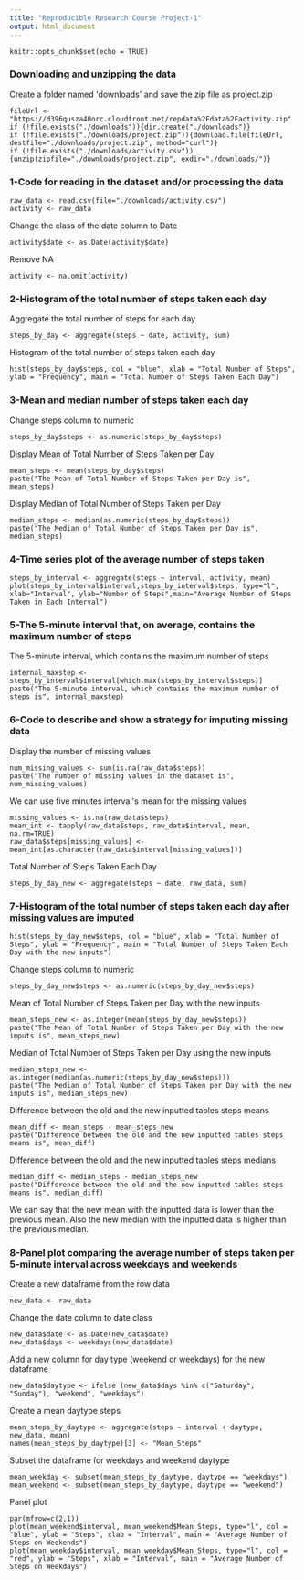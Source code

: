 ```yaml
---
title: "Reproducible Research Course Project-1"
output: html_document
---
```


```{r setup, include=FALSE}
knitr::opts_chunk$set(echo = TRUE)
```

### Downloading and unzipping the data
Create a folder named 'downloads' and save the zip file as project.zip
```{r download, cache=TRUE}
fileUrl <- "https://d396qusza40orc.cloudfront.net/repdata%2Fdata%2Factivity.zip"
if (!file.exists("./downloads")){dir.create("./downloads")}
if (!file.exists("./downloads/project.zip")){download.file(fileUrl, destfile="./downloads/project.zip", method="curl")}
if (!file.exists("./downloads/activity.csv")){unzip(zipfile="./downloads/project.zip", exdir="./downloads/")}
```

### 1-Code for reading in the dataset and/or processing the data
```{r reading}
raw_data <- read.csv(file="./downloads/activity.csv")
activity <- raw_data
```

Change the class of the date column to Date
```{r class_change1}
activity$date <- as.Date(activity$date)
```

Remove NA
```{r na_removal1}
activity <- na.omit(activity)
```

### 2-Histogram of the total number of steps taken each day
Aggregate the total number of steps for each day
```{r daily_steps1}
steps_by_day <- aggregate(steps ~ date, activity, sum)
```

Histogram of the total number of steps taken each day
```{r histogram1}
hist(steps_by_day$steps, col = "blue", xlab = "Total Number of Steps", ylab = "Frequency", main = "Total Number of Steps Taken Each Day")
```

### 3-Mean and median number of steps taken each day
Change steps column to numeric
```{r class_change2}
steps_by_day$steps <- as.numeric(steps_by_day$steps)
```

Display Mean of Total Number of Steps Taken per Day
```{r mean1}
mean_steps <- mean(steps_by_day$steps)
paste("The Mean of Total Number of Steps Taken per Day is", mean_steps)
```

Display Median of Total Number of Steps Taken per Day
```{r median1}
median_steps <- median(as.numeric(steps_by_day$steps))
paste("The Median of Total Number of Steps Taken per Day is", median_steps)
```

### 4-Time series plot of the average number of steps taken
```{r plot1}
steps_by_interval <- aggregate(steps ~ interval, activity, mean)
plot(steps_by_interval$interval,steps_by_interval$steps, type="l", xlab="Interval", ylab="Number of Steps",main="Average Number of Steps Taken in Each Interval")
```
### 5-The 5-minute interval that, on average, contains the maximum number of steps
The 5-minute interval, which contains the maximum number of steps
```{r max_steps}
internal_maxstep <- steps_by_interval$interval[which.max(steps_by_interval$steps)]
paste("The 5-minute interval, which contains the maximum number of steps is", internal_maxstep)
```

### 6-Code to describe and show a strategy for imputing missing data
Display the number of missing values
```{r number_missing}
num_missing_values <- sum(is.na(raw_data$steps))
paste("The number of missing values in the dataset is", num_missing_values)
```

We can use five minutes interval's mean for the missing values
```{r values_missing}
missing_values <- is.na(raw_data$steps)
mean_int <- tapply(raw_data$steps, raw_data$interval, mean, na.rm=TRUE)
raw_data$steps[missing_values] <- mean_int[as.character(raw_data$interval[missing_values])]
```

Total Number of Steps Taken Each Day
```{r daily_steps2}
steps_by_day_new <- aggregate(steps ~ date, raw_data, sum)
```

### 7-Histogram of the total number of steps taken each day after missing values are imputed
```{r histogram2}
hist(steps_by_day_new$steps, col = "blue", xlab = "Total Number of Steps", ylab = "Frequency", main = "Total Number of Steps Taken Each Day with the new inputs")
```

Change steps column to numeric
```{r class_change3}
steps_by_day_new$steps <- as.numeric(steps_by_day_new$steps)
```

Mean of Total Number of Steps Taken per Day with the new inputs
```{r mean2}
mean_steps_new <- as.integer(mean(steps_by_day_new$steps))
paste("The Mean of Total Number of Steps Taken per Day with the new imputs is", mean_steps_new)
```

Median of Total Number of Steps Taken per Day using the new inputs
```{r median2}
median_steps_new <- as.integer(median(as.numeric(steps_by_day_new$steps)))
paste("The Median of Total Number of Steps Taken per Day with the new inputs is", median_steps_new)
```

Difference between the old and the new inputted tables steps means
```{r mean_difference}
mean_diff <- mean_steps - mean_steps_new
paste("Difference between the old and the new inputted tables steps means is", mean_diff)
```

Difference between the old and the new inputted tables steps medians
```{r median_difference}
median_diff <- median_steps - median_steps_new
paste("Difference between the old and the new inputted tables steps means is", median_diff)
```
We can say that the new mean with the inputted data is lower than the previous mean.
Also the new median with the inputted data is higher than the previous median.

### 8-Panel plot comparing the average number of steps taken per 5-minute interval across weekdays and weekends
Create a new dataframe from the row data
```{r new_data}
new_data <- raw_data
```

Change the date column to date class
```{r date_class1}
new_data$date <- as.Date(new_data$date)
new_data$days <- weekdays(new_data$date)
```

Add a new column for day type (weekend or weekdays) for the new dataframe
```{r daytype_column}
new_data$daytype <- ifelse (new_data$days %in% c("Saturday", "Sunday"), "weekend", "weekdays")
```

Create a mean daytype steps
```{r daytype_mean_steps}
mean_steps_by_daytype <- aggregate(steps ~ interval + daytype, new_data, mean)
names(mean_steps_by_daytype)[3] <- "Mean_Steps"
```

Subset the dataframe for weekdays and weekend daytype
```{r subset}
mean_weekday <- subset(mean_steps_by_daytype, daytype == "weekdays")
mean_weekend <- subset(mean_steps_by_daytype, daytype == "weekend")
```

Panel plot
```{r plot2}
par(mfrow=c(2,1))
plot(mean_weekend$interval, mean_weekend$Mean_Steps, type="l", col = "blue", ylab = "Steps", xlab = "Interval", main = "Average Number of Steps on Weekends")
plot(mean_weekday$interval, mean_weekday$Mean_Steps, type="l", col = "red", ylab = "Steps", xlab = "Interval", main = "Average Number of Steps on Weekdays")
```
